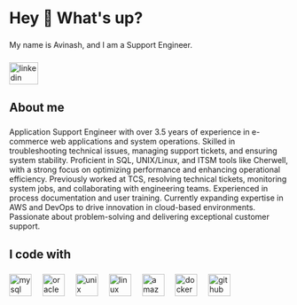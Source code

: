 <h1 align="left">Hey 👋 What's up?</h1>

###

<p align="left">My name is Avinash, and I am a Support Engineer.</p>

###

<div align="left">
  <img src="https://raw.githubusercontent.com/maurodesouza/profile-readme-generator/master/src/assets/icons/social/linkedin/default.svg" width="52" height="40" alt="linkedin logo"  />
</div>

###

<h2 align="left">About me</h2>

###

<p align="left">Application Support Engineer with over 3.5 years of experience in e-commerce web applications and system operations. Skilled in troubleshooting technical issues, managing support tickets, and ensuring system stability. Proficient in SQL, UNIX/Linux, and ITSM tools like Cherwell, with a strong focus on optimizing performance and enhancing operational efficiency. Previously worked at TCS, resolving technical tickets, monitoring system jobs, and collaborating with engineering teams. Experienced in process documentation and user training. Currently expanding expertise in AWS and DevOps to drive innovation in cloud-based environments. Passionate about problem-solving and delivering exceptional customer support.</p>

###

<h2 align="left">I code with</h2>

###

<div align="left">
  <img src="https://skillicons.dev/icons?i=mysql" height="40" alt="mysql logo"  />
  <img width="12" />
  <img src="https://cdn.jsdelivr.net/gh/devicons/devicon/icons/oracle/oracle-original.svg" height="40" alt="oracle logo"  />
  <img width="12" />
  <img src="https://cdn.jsdelivr.net/gh/devicons/devicon/icons/unix/unix-original.svg" height="40" alt="unix logo"  />
  <img width="12" />
  <img src="https://skillicons.dev/icons?i=linux" height="40" alt="linux logo"  />
  <img width="12" />
  <img src="https://skillicons.dev/icons?i=aws" height="40" alt="amazonwebservices logo"  />
  <img width="12" />
  <img src="https://skillicons.dev/icons?i=docker" height="40" alt="docker logo"  />
  <img width="12" />
  <img src="https://skillicons.dev/icons?i=github" height="40" alt="github logo"  />
</div>

###
